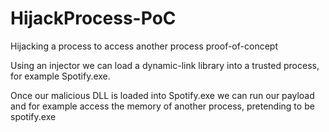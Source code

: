 # HijackProcess-PoC
Hijacking a process to access another process proof-of-concept

Using an injector we can load a dynamic-link library into a trusted process, for example Spotify.exe.

Once our malicious DLL is loaded into Spotify.exe we can run our payload and for example access the memory of another process, pretending to be spotify.exe
